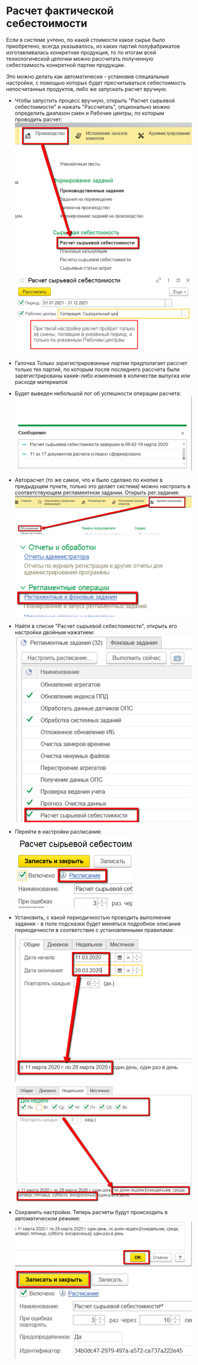 # Расчет фактической себестоимости


Если в системе учтено, по какой стоимости какое сырье было приобретено, всегда указывалось, из каких партий полуфабрикатов изготавливалась конкретная продукция, то по итогам всей технологической цепочки можно рассчитать полученную себестоимость конкретной партии продукции.


Это можно делать как автоматически - установив специальные настройки, с помощью которых будет пресчитываться себестоимость непосчитанных продуктов, либо же запускать расчет вручную.


-   Чтобы запустить процесс вручную, открыть "Расчет сырьевой себестоимости" и нажать "Рассчитать", опционально можно определить диапазон смен и Рабочие центры, по которым проводить расчет:  
    ![](CalculationFactCost.assets/drex_raschet_fakticheskoj_sebestoimosti_custom.png)  
    ![](CalculationFactCost.assets/2021-08-03-09-11-46.png)

-   Галочка *Только зарегистрированные партии* предполагает рассчет только тех партий, по которым после последнего рассчета были зарегистрированы какие-либо изменения в количестве выпуска или расходе материалов

-   Будет выведен небольшой лог об успешности операции расчета:  
    ![](CalculationFactCost.assets/drex_raschet_fakticheskoj_sebestoimosti_custom_3.png)

-   Авторасчет (то же самое, что и было сделано по кнопке в предыдущем пункте, только это делает система) можно настроить в соответствующем регламентном задании. Открыть рег.задания:  
    ![](CalculationFactCost.assets/drex_raschet_fakticheskoj_sebestoimosti_custom_4.png)  
    ![](CalculationFactCost.assets/drex_raschet_fakticheskoj_sebestoimosti_custom_5.png)

-   Найти в списке "Расчет сырьевой себестоимости", открыть его настройки двойным нажатием:  
    ![](CalculationFactCost.assets/drex_raschet_fakticheskoj_sebestoimosti_custom_6.png)

-   Перейти в настройки расписания:  
    ![](CalculationFactCost.assets/drex_raschet_fakticheskoj_sebestoimosti_custom_7.png)

-   Установить, с какой периодичностью проводить выполнение задания - в поле подсказки будет меняться подробное описание периодичности в соответствие с установленными правилами:  
    ![](CalculationFactCost.assets/drex_raschet_fakticheskoj_sebestoimosti_custom_8.png)  
    ![](CalculationFactCost.assets/drex_raschet_fakticheskoj_sebestoimosti_custom_9.png)

-   Сохранить настройки. Теперь расчеты будут происходить в автоматическом режиме:  
    ![](CalculationFactCost.assets/drex_raschet_fakticheskoj_sebestoimosti_custom_10.png)  
    ![](CalculationFactCost.assets/drex_raschet_fakticheskoj_sebestoimosti_custom_11.png)

